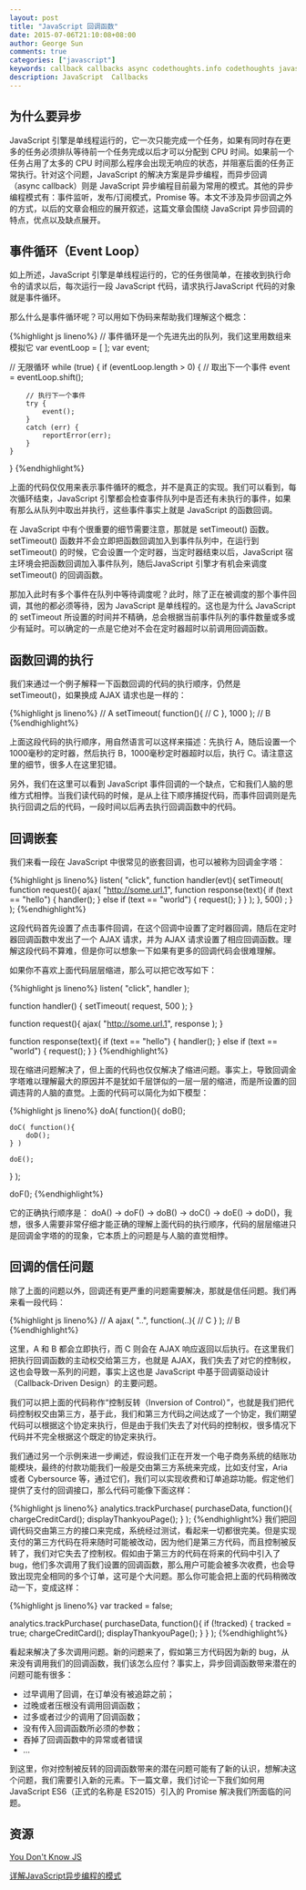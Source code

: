 ```yaml
---
layout: post
title: "JavaScript 回调函数"
date: 2015-07-06T21:10:08+08:00
author: George Sun
comments: true
categories: ["javascript"]
keywords: callback callbacks async codethoughts.info codethoughts javascript 编程语言 JS asynchronization 回调函数
description: JavaScript  Callbacks
---
```


## 为什么要异步

JavaScript 引擎是单线程运行的，它一次只能完成一个任务，如果有同时存在更多的任务必须排队等待前一个任务完成以后才可以分配到 CPU 时间。如果前一个任务占用了太多的 CPU 时间那么程序会出现无响应的状态，并阻塞后面的任务正常执行。针对这个问题，JavaScript 的解决方案是异步编程，而异步回调（async callback）则是 JavaScript 异步编程目前最为常用的模式。其他的异步编程模式有：事件监听，发布/订阅模式，Promise 等。本文不涉及异步回调之外的方式，以后的文章会相应的展开叙述，这篇文章会围绕 JavaScript 异步回调的特点，优点以及缺点展开。

## 事件循环（Event Loop）

如上所述，JavaScript 引擎是单线程运行的，它的任务很简单，在接收到执行命令的请求以后，每次运行一段 JavaScript 代码，请求执行JavaScript 代码的对象就是事件循环。

那么什么是事件循环呢？可以用如下伪码来帮助我们理解这个概念：

{%highlight js lineno%}
// 事件循环是一个先进先出的队列，我们这里用数组来模拟它
var eventLoop = [ ];
var event;

// 无限循环
while (true) {
    if (eventLoop.length > 0) {
        // 取出下一个事件
        event = eventLoop.shift();

        // 执行下一个事件
        try {
            event();
        }
        catch (err) {
            reportError(err);
        }
    }
}
{%endhighlight%}

上面的代码仅仅用来表示事件循环的概念，并不是真正的实现。我们可以看到，每次循环结束，JavaScript 引擎都会检查事件队列中是否还有未执行的事件，如果有那么从队列中取出并执行，这些事件事实上就是 JavaScript 的函数回调。

在 JavaScript 中有个很重要的细节需要注意，那就是 setTimeout() 函数。setTimeout() 函数并不会立即把函数回调加入到事件队列中，在运行到 setTimeout() 的时候，它会设置一个定时器，当定时器结束以后，JavaScript 宿主环境会把函数回调加入事件队列，随后JavaScript 引擎才有机会来调度 setTimeout() 的回调函数。

那加入此时有多个事件在队列中等待调度呢？此时，除了正在被调度的那个事件回调，其他的都必须等待，因为 JavaScript 是单线程的。这也是为什么 JavaScript 的 setTimeout 所设置的时间并不精确，总会根据当前事件队列的事件数量或多或少有延时。可以确定的一点是它绝对不会在定时器超时以前调用回调函数。

## 函数回调的执行

我们来通过一个例子解释一下函数回调的代码的执行顺序，仍然是 setTimeout()，如果换成 AJAX 请求也是一样的：

{%highlight js lineno%}
// A
setTimeout( function(){
    // C
}, 1000 );
// B
{%endhighlight%}

上面这段代码的执行顺序，用自然语言可以这样来描述：先执行 A，随后设置一个1000毫秒的定时器，然后执行 B，1000毫秒定时器超时以后，执行 C。请注意这里的细节，很多人在这里犯错。

另外，我们在这里可以看到 JavaScript 事件回调的一个缺点，它和我们人脑的思维方式相悖。当我们读代码的时候，是从上往下顺序捕捉代码，而事件回调则是先执行回调之后的代码，一段时间以后再去执行回调函数中的代码。

## 回调嵌套

我们来看一段在 JavaScript 中很常见的嵌套回调，也可以被称为回调金字塔：

{%highlight js lineno%}
listen( "click", function handler(evt){
    setTimeout( function request(){
        ajax( "http://some.url.1", function response(text){
            if (text == "hello") {
                handler();
            }
            else if (text == "world") {
                request();
            }
        } );
    }, 500) ;
} );
{%endhighlight%}

这段代码首先设置了点击事件回调，在这个回调中设置了定时器回调，随后在定时器回调函数中发出了一个 AJAX 请求，并为 AJAX 请求设置了相应回调函数。理解这段代码不算难，但是你可以想象一下如果有更多的回调代码会很难理解。

如果你不喜欢上面代码层层缩进，那么可以把它改写如下：

{%highlight js lineno%}
listen( "click", handler );

function handler() {
    setTimeout( request, 500 );
}

function request(){
    ajax( "http://some.url.1", response );
}

function response(text){
    if (text == "hello") {
        handler();
    }
    else if (text == "world") {
        request();
    }
}
{%endhighlight%}

现在缩进问题解决了，但上面的代码也仅仅解决了缩进问题。事实上，导致回调金字塔难以理解最大的原因并不是犹如千层饼似的一层一层的缩进，而是所设置的回调违背的人脑的直觉。上面的代码可以简化为如下模型：

{%highlight js lineno%}
doA( function(){
    doB();

    doC( function(){
        doD();
    } )

    doE();
} );

doF();
{%endhighlight%}

它的正确执行顺序是： doA() -> doF() -> doB() -> doC() -> doE() -> doD()，我想，很多人需要非常仔细才能正确的理解上面代码的执行顺序，代码的层层缩进只是回调金字塔的的现象，它本质上的问题是与人脑的直觉相悖。

## 回调的信任问题

除了上面的问题以外，回调还有更严重的问题需要解决，那就是信任问题。我们再来看一段代码：

{%highlight js lineno%}
// A
ajax( "..", function(..){
    // C
} );
// B
{%endhighlight%}

这里，A 和 B 都会立即执行，而 C 则会在 AJAX 响应返回以后执行。在这里我们把执行回调函数的主动权交给第三方，也就是 AJAX，我们失去了对它的控制权，这也会导致一系列的问题，事实上这也是 JavaScript 中基于回调驱动设计（Callback-Driven Design）的主要问题。

我们可以把上面的代码称作“控制反转（Inversion of Control）”，也就是我们把代码控制权交由第三方，基于此，我们和第三方代码之间达成了一个协定，我们期望代码可以根据这个协定来执行，但是由于我们失去了对代码的控制权，很多情况下代码并不完全根据这个既定的协定来执行。

我们通过另一个示例来进一步阐述，假设我们正在开发一个电子商务系统的结账功能模块，最终的付款功能我们一般是交由第三方系统来完成，比如支付宝，Aria 或者 Cybersource 等，通过它们，我们可以实现收费和订单追踪功能。假定他们提供了支付的回调接口，那么代码可能像下面这样：

{%highlight js lineno%}
analytics.trackPurchase( purchaseData, function(){
    chargeCreditCard();
    displayThankyouPage();
} );
{%endhighlight%}
我们把回调代码交由第三方的接口来完成，系统经过测试，看起来一切都很完美。但是实现支付的第三方代码在将来随时可能被改动，因为他们是第三方代码，而且控制被反转了，我们对它失去了控制权。假如由于第三方的代码在将来的代码中引入了 bug，他们多次调用了我们设置的回调函数，那么用户可能会被多次收费，也会导致出现完全相同的多个订单，这可是个大问题。那么你可能会把上面的代码稍微改动一下，变成这样：

{%highlight js lineno%}
var tracked = false;

analytics.trackPurchase( purchaseData, function(){
    if (!tracked) {
        tracked = true;
        chargeCreditCard();
        displayThankyouPage();
    }
} );
{%endhighlight%}

看起来解决了多次调用问题。新的问题来了，假如第三方代码因为新的 bug，从来没有调用我们的回调函数，我们该怎么应付？事实上，异步回调函数带来潜在的问题可能有很多：

* 过早调用了回调，在订单没有被追踪之前；
* 过晚或者压根没有调用回调函数；
* 过多或者过少的调用了回调函数；
* 没有传入回调函数所必须的参数；
* 吞掉了回调函数中的异常或者错误
* ...

到这里，你对控制被反转的回调函数带来的潜在问题可能有了新的认识，想解决这个问题，我们需要引入新的元素。下一篇文章，我们讨论一下我们如何用 JavaScript ES6（正式的名称是 ES2015）引入的 Promise 解决我们所面临的问题。

## 资源

[You Don't Know JS](https://github.com/getify/You-Dont-Know-JS/blob/master/async%20%26%20performance/)

[详解JavaScript异步编程的模式](http://www.hello-code.com/blog/javascript/201409/4015.html)















